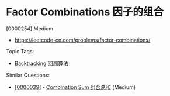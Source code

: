 # Factor Combinations 因子的组合

[0000254] Medium

- https://leetcode-cn.com/problems/factor-combinations/

Topic Tags:

- [Backtracking 回溯算法](https://leetcode-cn.com/tag/backtracking/)

Similar Questions:

- [[0000039](https://leetcode-cn.com/problems/combination-sum/)] - [Combination Sum 组合总和](./0000039.combination-sum.md) (Medium)
